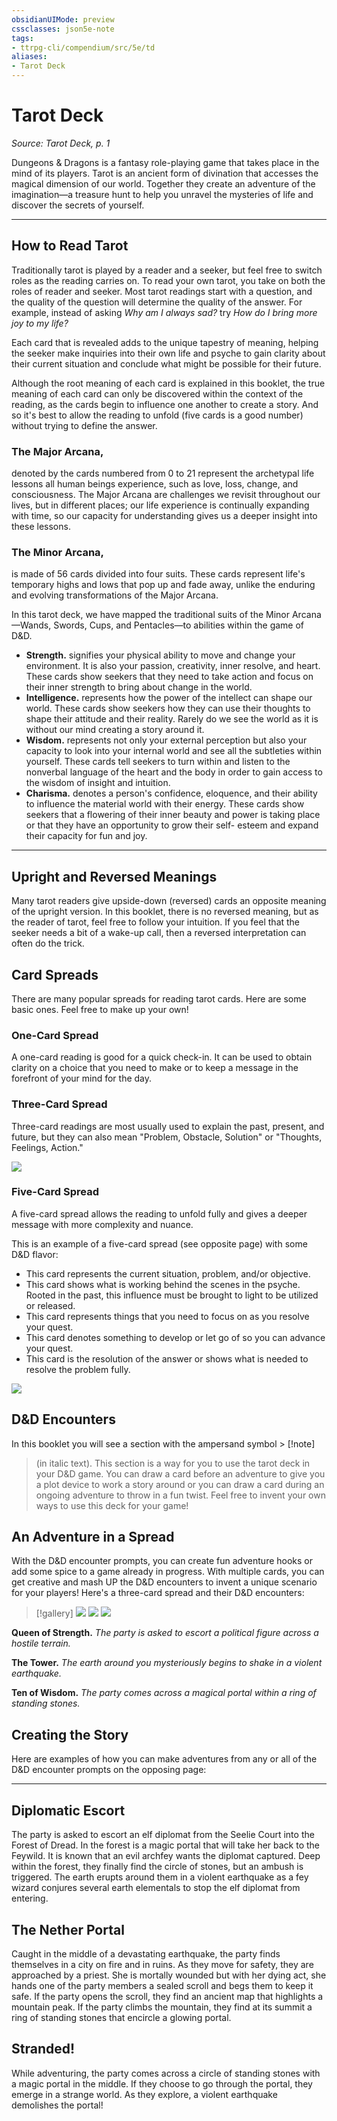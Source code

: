 ```yaml
---
obsidianUIMode: preview
cssclasses: json5e-note
tags:
- ttrpg-cli/compendium/src/5e/td
aliases:
- Tarot Deck
---
```

# Tarot Deck
*Source: Tarot Deck, p. 1* 

Dungeons & Dragons is a fantasy role-playing game that takes place in the mind of its players. Tarot is an ancient form of divination that accesses the magical dimension of our world. Together they create an adventure of the imagination—a treasure hunt to help you unravel the mysteries of life and discover the secrets of yourself.

---

## How to Read Tarot

Traditionally tarot is played by a reader and a seeker, but feel free to switch roles as the reading carries on. To read your own tarot, you take on both the roles of reader and seeker. Most tarot readings start with a question, and the quality of the question will determine the quality of the answer. For example, instead of asking *Why am I always sad?* try *How do I bring more joy to my life?*

Each card that is revealed adds to the unique tapestry of meaning, helping the seeker make inquiries into their own life and psyche to gain clarity about their current situation and conclude what might be possible for their future.

Although the root meaning of each card is explained in this booklet, the true meaning of each card can only be discovered within the context of the reading, as the cards begin to influence one another to create a story. And so it's best to allow the reading to unfold (five cards is a good number) without trying to define the answer.

### The Major Arcana,

denoted by the cards numbered from 0 to 21 represent the archetypal life lessons all human beings experience, such as love, loss, change, and consciousness. The Major Arcana are challenges we revisit throughout our lives, but in different places; our life experience is continually expanding with time, so our capacity for understanding gives us a deeper insight into these lessons.

### The Minor Arcana,

is made of 56 cards divided into four suits. These cards represent life's temporary highs and lows that pop up and fade away, unlike the enduring and evolving transformations of the Major Arcana.

In this tarot deck, we have mapped the traditional suits of the Minor Arcana—Wands, Swords, Cups, and Pentacles—to abilities within the game of D&D.

- **Strength.** signifies your physical ability to move and change your environment. It is also your passion, creativity, inner resolve, and heart. These cards show seekers that they need to take action and focus on their inner strength to bring about change in the world.  
- **Intelligence.** represents how the power of the intellect can shape our world. These cards show seekers how they can use their thoughts to shape their attitude and their reality. Rarely do we see the world as it is without our mind creating a story around it.  
- **Wisdom.** represents not only your external perception but also your capacity to look into your internal world and see all the subtleties within yourself. These cards tell seekers to turn within and listen to the nonverbal language of the heart and the body in order to gain access to the wisdom of insight and intuition.  
- **Charisma.** denotes a person's confidence, eloquence, and their ability to influence the material world with their energy. These cards show seekers that a flowering of their inner beauty and power is taking place or that they have an opportunity to grow their self- esteem and expand their capacity for fun and joy.  

---

## Upright and Reversed Meanings

Many tarot readers give upside-down (reversed) cards an opposite meaning of the upright version. In this booklet, there is no reversed meaning, but as the reader of tarot, feel free to follow your intuition. If you feel that the seeker needs a bit of a wake-up call, then a reversed interpretation can often do the trick.

## Card Spreads

There are many popular spreads for reading tarot cards. Here are some basic ones. Feel free to make up your own!

### One-Card Spread

A one-card reading is good for a quick check-in. It can be used to obtain clarity on a choice that you need to make or to keep a message in the forefront of your mind for the day.

### Three-Card Spread

Three-card readings are most usually used to explain the past, present, and future, but they can also mean "Problem, Obstacle, Solution" or "Thoughts, Feelings, Action."

![](/3-Mechanics/CLI/Compendium/books/tarot-deck/img/three-card-spread.webp#center)

### Five-Card Spread

A five-card spread allows the reading to unfold fully and gives a deeper message with more complexity and nuance.

This is an example of a five-card spread (see opposite page) with some D&D flavor:

- This card represents the current situation, problem, and/or objective.  
- This card shows what is working behind the scenes in the psyche. Rooted in the past, this influence must be brought to light to be utilized or released.  
- This card represents things that you need to focus on as you resolve your quest.  
- This card denotes something to develop or let go of so you can advance your quest.  
- This card is the resolution of the answer or shows what is needed to resolve the problem fully.  

![](/3-Mechanics/CLI/Compendium/books/tarot-deck/img/five-card-spread.webp#center)

## D&D Encounters

In this booklet you will see a section with the ampersand symbol > [!note]
> (in italic text). This section is a way for you to use the tarot deck in your D&D game. You can draw a card before an adventure to give you a plot device to work a story around or you can draw a card during an ongoing adventure to throw in a fun twist. Feel free to invent your own ways to use this deck for your game!

## An Adventure in a Spread

With the D&D encounter prompts, you can create fun adventure hooks or add some spice to a game already in progress. With multiple cards, you can get creative and mash UP the D&D encounters to invent a unique scenario for your players! Here's a three-card spread and their D&D encounters:

> [!gallery]
> ![](/3-Mechanics/CLI/Compendium/decks/img/td-str-q.webp#gallery)
> ![](/3-Mechanics/CLI/Compendium/decks/img/td-ma-tower.webp#gallery)
> ![](/3-Mechanics/CLI/Compendium/decks/img/td-wis-10.webp#gallery)

**Queen of Strength.** *The party is asked to escort a political figure across a hostile terrain.*

**The Tower.** *The earth around you mysteriously begins to shake in a violent earthquake.*

**Ten of Wisdom.** *The party comes across a magical portal within a ring of standing stones.*

## Creating the Story

Here are examples of how you can make adventures from any or all of the D&D encounter prompts on the opposing page:

---

## Diplomatic Escort

The party is asked to escort an elf diplomat from the Seelie Court into the Forest of Dread. In the forest is a magic portal that will take her back to the Feywild. It is known that an evil archfey wants the diplomat captured. Deep within the forest, they finally find the circle of stones, but an ambush is triggered. The earth erupts around them in a violent earthquake as a fey wizard conjures several earth elementals to stop the elf diplomat from entering.

## The Nether Portal

Caught in the middle of a devastating earthquake, the party finds themselves in a city on fire and in ruins. As they move for safety, they are approached by a priest. She is mortally wounded but with her dying act, she hands one of the party members a sealed scroll and begs them to keep it safe. If the party opens the scroll, they find an ancient map that highlights a mountain peak. If the party climbs the mountain, they find at its summit a ring of standing stones that encircle a glowing portal.

## Stranded!

While adventuring, the party comes across a circle of standing stones with a magic portal in the middle. If they choose to go through the portal, they emerge in a strange world. As they explore, a violent earthquake demolishes the portal!
